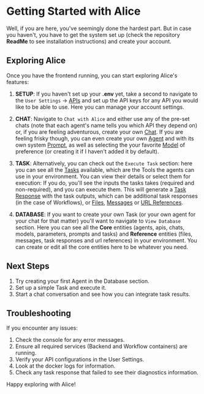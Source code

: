 # Getting Started with Alice

Well, if you are here, you've seemingly done the hardest part. But in case you haven't, you have to get the system set up (check the repository **ReadMe** to see installation instructions) and create your account. 

## Exploring Alice

Once you have the frontend running, you can start exploring Alice's features:

1. **SETUP**: If you haven't set up your **.env** yet, take a second to navigate to the `User Settings` -> [APIs](/knowledgebase/api) and set up the API keys for any API you would like to be able to use. Here you can manage your account settings. 

2. **CHAT**: Navigate to `Chat with Alice` and either use any of the pre-set chats (note that each agent's name tells you which API they depend on) or, if you are feeling adventurous, create your own [Chat](/knowledgebase/chat). If you are feeling frisky though, you can even create your own [Agent](/knowledgebase/agent) and with its own system [Prompt](/knowledgebase/prompt), as well as selecting the your favorite [Model](/knowledgebase/model) of preference (or creating it if I haven't added it by default). 

3. **TASK**: Alternatively, you can check out the `Execute Task` section: here you can see all the [Tasks](/knowledgebase/task) available, which are the Tools the agents can use in your environment. You can view their details or select them for execution: If you do, you'll see the inputs the tasks takes (required and non-required), and you can execute them. This will generate a [Task Response](/knowledgebase/task_response) with the task outputs, which can be additional task responses (in the case of Workflows), or [Files](/knowledgebase/file), [Messages](/knowledgebase/message) or [URL References](/knowledgebase/url_reference). 

4. **DATABASE**: If you want to create your own Task (or your own agent for your chat for that matter) you'll want to navigate to `View Database` section. Here you can see all the **Core** entities (agents, apis, chats, models, parameters, prompts and tasks) and **Reference** entities (files, messages, task responses and url references) in your environment. You can create or edit all the core entities here to be whatever you need. 

## Next Steps

1. Try creating your first Agent in the Database section.
2. Set up a simple Task and execute it.
3. Start a chat conversation and see how you can integrate task results.

## Troubleshooting

If you encounter any issues:
1. Check the console for any error messages.
2. Ensure all required services (Backend and Workflow containers) are running.
3. Verify your API configurations in the User Settings. 
4. Look at the docker logs for information. 
5. Check any task response that failed to see their diagnostics information. 

Happy exploring with Alice!